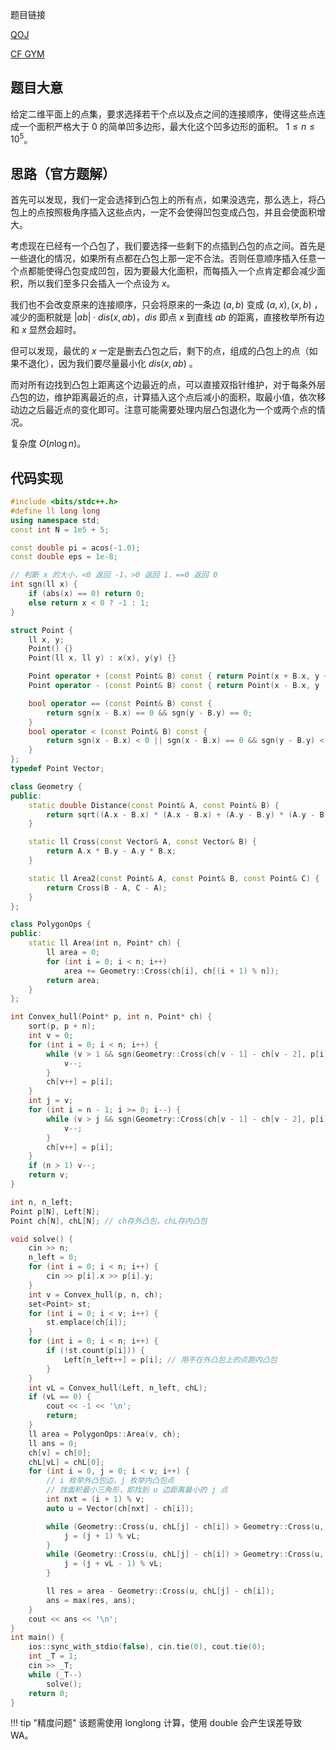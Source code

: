 题目链接

[QOJ](https://qoj.ac/contest/1817/problem/9520)

[CF GYM](https://codeforces.com/gym/105459)

## 题目大意

给定二维平面上的点集，要求选择若干个点以及点之间的连接顺序，使得这些点连成一个面积严格大于 0 的简单凹多边形，最大化这个凹多边形的面积。 $1 \leq n \leq 10^5$。

## 思路（官方题解）

首先可以发现，我们一定会选择到凸包上的所有点，如果没选完，那么选上，将凸包上的点按照极角序插入这些点内，一定不会使得凹包变成凸包，并且会使面积增大。

考虑现在已经有一个凸包了，我们要选择一些剩下的点插到凸包的点之间。首先是一些退化的情况，如果所有点都在凸包上那一定不合法。否则任意顺序插入任意一个点都能使得凸包变成凹包，因为要最大化面积，而每插入一个点肯定都会减少面积，所以我们至多只会插入一个点设为 $x$。

我们也不会改变原来的连接顺序，只会将原来的一条边 $(a,b)$ 变成 $(a,x),(x,b)$ ，减少的面积就是 $|ab| \cdot dis(x,ab)$，$dis$ 即点 $x$ 到直线 $ab$ 的距离，直接枚举所有边和 $x$ 显然会超时。

但可以发现，最优的 $x$ 一定是删去凸包之后，剩下的点，组成的凸包上的点（如果不退化），因为我们要尽量最小化 $dis(x,ab)$ 。

而对所有边找到凸包上距离这个边最近的点，可以直接双指针维护，对于每条外层凸包的边，维护距离最近的点，计算插入这个点后减小的面积，取最小值，依次移动边之后最近点的变化即可。注意可能需要处理内层凸包退化为一个或两个点的情况。

复杂度 $O(n \log n)$。

## 代码实现

``` cpp linenums="1"
#include <bits/stdc++.h>
#define ll long long
using namespace std;
const int N = 1e5 + 5;

const double pi = acos(-1.0);
const double eps = 1e-8;

// 判断 x 的大小，<0 返回 -1，>0 返回 1，==0 返回 0
int sgn(ll x) {
    if (abs(x) == 0) return 0;
    else return x < 0 ? -1 : 1;
}

struct Point {
    ll x, y;
    Point() {}
    Point(ll x, ll y) : x(x), y(y) {}

    Point operator + (const Point& B) const { return Point(x + B.x, y + B.y); }
    Point operator - (const Point& B) const { return Point(x - B.x, y - B.y); }

    bool operator == (const Point& B) const {
        return sgn(x - B.x) == 0 && sgn(y - B.y) == 0;
    }
    bool operator < (const Point& B) const {
        return sgn(x - B.x) < 0 || sgn(x - B.x) == 0 && sgn(y - B.y) < 0;
    }
};
typedef Point Vector;

class Geometry {
public:
    static double Distance(const Point& A, const Point& B) {
        return sqrt((A.x - B.x) * (A.x - B.x) + (A.y - B.y) * (A.y - B.y));
    }

    static ll Cross(const Vector& A, const Vector& B) {
        return A.x * B.y - A.y * B.x;
    }

    static ll Area2(const Point& A, const Point& B, const Point& C) {
        return Cross(B - A, C - A);
    }
};

class PolygonOps {
public:
    static ll Area(int n, Point* ch) {
        ll area = 0;
        for (int i = 0; i < n; i++)
            area += Geometry::Cross(ch[i], ch[(i + 1) % n]);
        return area;
    }
};

int Convex_hull(Point* p, int n, Point* ch) {
    sort(p, p + n);
    int v = 0;
    for (int i = 0; i < n; i++) {
        while (v > 1 && sgn(Geometry::Cross(ch[v - 1] - ch[v - 2], p[i] - ch[v - 1])) <= 0) {
            v--;
        }
        ch[v++] = p[i];
    }
    int j = v;
    for (int i = n - 1; i >= 0; i--) {
        while (v > j && sgn(Geometry::Cross(ch[v - 1] - ch[v - 2], p[i] - ch[v - 1])) <= 0) {
            v--;
        }
        ch[v++] = p[i];
    }
    if (n > 1) v--;
    return v;
}

int n, n_left;
Point p[N], Left[N];
Point ch[N], chL[N]; // ch存外凸包，chL存内凸包

void solve() {
    cin >> n;
    n_left = 0;
    for (int i = 0; i < n; i++) {
        cin >> p[i].x >> p[i].y;
    }
    int v = Convex_hull(p, n, ch);
    set<Point> st;
    for (int i = 0; i < v; i++) {
        st.emplace(ch[i]);
    }
    for (int i = 0; i < n; i++) {
        if (!st.count(p[i])) {
            Left[n_left++] = p[i]; // 用不在外凸包上的点跑内凸包
        }
    }
    int vL = Convex_hull(Left, n_left, chL);
    if (vL == 0) {
        cout << -1 << '\n';
        return;
    }
    ll area = PolygonOps::Area(v, ch);
    ll ans = 0;
    ch[v] = ch[0];
    chL[vL] = chL[0];
    for (int i = 0, j = 0; i < v; i++) {
        // i 枚举外凸包边，j 枚举内凸包点
        // 找面积最小三角形，即找到 u 边距离最小的 j 点
        int nxt = (i + 1) % v;
        auto u = Vector(ch[nxt] - ch[i]);

        while (Geometry::Cross(u, chL[j] - ch[i]) > Geometry::Cross(u, chL[(j + 1) % vL] - ch[i])) {
            j = (j + 1) % vL;
        }
        while (Geometry::Cross(u, chL[j] - ch[i]) > Geometry::Cross(u, chL[(j + vL - 1) % vL] - ch[i])) {
            j = (j + vL - 1) % vL;
        }

        ll res = area - Geometry::Cross(u, chL[j] - ch[i]);
        ans = max(res, ans);
    }
    cout << ans << '\n';
}
int main() {
    ios::sync_with_stdio(false), cin.tie(0), cout.tie(0);
    int _T = 1;
    cin >> _T;
    while (_T--)
        solve();
    return 0;
}
```

!!! tip "精度问题"
    该题需使用 longlong 计算，使用 double 会产生误差导致 WA。



